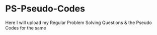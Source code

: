 # PS-Pseudo-Codes
Here I will upload my Regular Problem Solving Questions &amp; the Pseudo Codes for the same 
